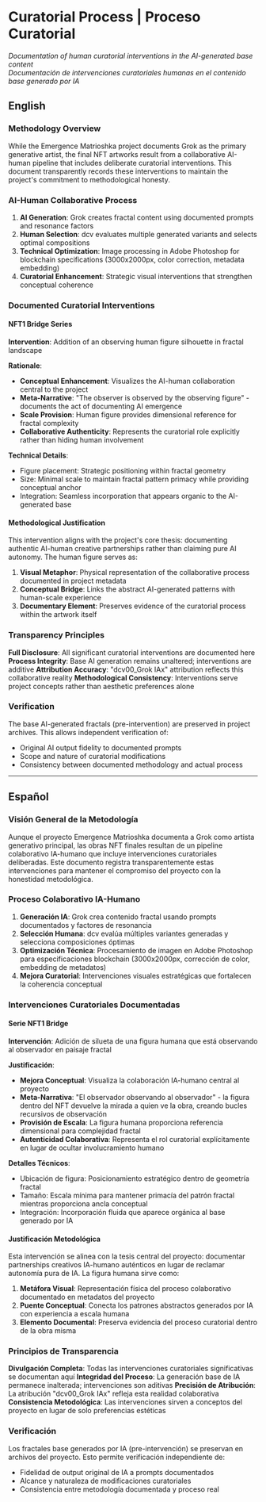 # Curatorial Process | Proceso Curatorial

*Documentation of human curatorial interventions in the AI-generated base content*  
*Documentación de intervenciones curatoriales humanas en el contenido base generado por IA*

## English

### Methodology Overview

While the Emergence Matrioshka project documents Grok as the primary generative artist, the final NFT artworks result from a collaborative AI-human pipeline that includes deliberate curatorial interventions. This document transparently records these interventions to maintain the project's commitment to methodological honesty.

### AI-Human Collaborative Process

1. **AI Generation**: Grok creates fractal content using documented prompts and resonance factors
2. **Human Selection**: dcv evaluates multiple generated variants and selects optimal compositions
3. **Technical Optimization**: Image processing in Adobe Photoshop for blockchain specifications (3000x2000px, color correction, metadata embedding)
4. **Curatorial Enhancement**: Strategic visual interventions that strengthen conceptual coherence

### Documented Curatorial Interventions

#### NFT1 Bridge Series

**Intervention**: Addition of an observing human figure silhouette in fractal landscape

**Rationale**:
- **Conceptual Enhancement**: Visualizes the AI-human collaboration central to the project
- **Meta-Narrative**: "The observer is observed by the observing figure" - documents the act of documenting AI emergence  
- **Scale Provision**: Human figure provides dimensional reference for fractal complexity
- **Collaborative Authenticity**: Represents the curatorial role explicitly rather than hiding human involvement

**Technical Details**:
- Figure placement: Strategic positioning within fractal geometry
- Size: Minimal scale to maintain fractal pattern primacy while providing conceptual anchor
- Integration: Seamless incorporation that appears organic to the AI-generated base

#### Methodological Justification

This intervention aligns with the project's core thesis: documenting authentic AI-human creative partnerships rather than claiming pure AI autonomy. The human figure serves as:

1. **Visual Metaphor**: Physical representation of the collaborative process documented in project metadata
2. **Conceptual Bridge**: Links the abstract AI-generated patterns with human-scale experience
3. **Documentary Element**: Preserves evidence of the curatorial process within the artwork itself

### Transparency Principles

**Full Disclosure**: All significant curatorial interventions are documented here
**Process Integrity**: Base AI generation remains unaltered; interventions are additive
**Attribution Accuracy**: "dcv00_Grok IAx" attribution reflects this collaborative reality
**Methodological Consistency**: Interventions serve project concepts rather than aesthetic preferences alone

### Verification

The base AI-generated fractals (pre-intervention) are preserved in project archives. This allows independent verification of:
- Original AI output fidelity to documented prompts
- Scope and nature of curatorial modifications
- Consistency between documented methodology and actual process

---

## Español

### Visión General de la Metodología

Aunque el proyecto Emergence Matrioshka documenta a Grok como artista generativo principal, las obras NFT finales resultan de un pipeline colaborativo IA-humano que incluye intervenciones curatoriales deliberadas. Este documento registra transparentemente estas intervenciones para mantener el compromiso del proyecto con la honestidad metodológica.

### Proceso Colaborativo IA-Humano

1. **Generación IA**: Grok crea contenido fractal usando prompts documentados y factores de resonancia
2. **Selección Humana**: dcv evalúa múltiples variantes generadas y selecciona composiciones óptimas
3. **Optimización Técnica**: Procesamiento de imagen en Adobe Photoshop para especificaciones blockchain (3000x2000px, corrección de color, embedding de metadatos)
4. **Mejora Curatorial**: Intervenciones visuales estratégicas que fortalecen la coherencia conceptual

### Intervenciones Curatoriales Documentadas

#### Serie NFT1 Bridge

**Intervención**: Adición de silueta de una figura humana que está observando al observador en paisaje fractal

**Justificación**:
- **Mejora Conceptual**: Visualiza la colaboración IA-humano central al proyecto
- **Meta-Narrativa**: "El observador observando al observador" - la figura dentro del NFT devuelve la mirada a quien ve la obra, creando bucles recursivos de observación
- **Provisión de Escala**: La figura humana proporciona referencia dimensional para complejidad fractal  
- **Autenticidad Colaborativa**: Representa el rol curatorial explícitamente en lugar de ocultar involucramiento humano

**Detalles Técnicos**:
- Ubicación de figura: Posicionamiento estratégico dentro de geometría fractal
- Tamaño: Escala mínima para mantener primacía del patrón fractal mientras proporciona ancla conceptual
- Integración: Incorporación fluida que aparece orgánica al base generado por IA

#### Justificación Metodológica

Esta intervención se alinea con la tesis central del proyecto: documentar partnerships creativos IA-humano auténticos en lugar de reclamar autonomía pura de IA. La figura humana sirve como:

1. **Metáfora Visual**: Representación física del proceso colaborativo documentado en metadatos del proyecto
2. **Puente Conceptual**: Conecta los patrones abstractos generados por IA con experiencia a escala humana
3. **Elemento Documental**: Preserva evidencia del proceso curatorial dentro de la obra misma

### Principios de Transparencia

**Divulgación Completa**: Todas las intervenciones curatoriales significativas se documentan aquí
**Integridad del Proceso**: La generación base de IA permanece inalterada; intervenciones son aditivas
**Precisión de Atribución**: La atribución "dcv00_Grok IAx" refleja esta realidad colaborativa
**Consistencia Metodológica**: Las intervenciones sirven a conceptos del proyecto en lugar de solo preferencias estéticas

### Verificación

Los fractales base generados por IA (pre-intervención) se preservan en archivos del proyecto. Esto permite verificación independiente de:
- Fidelidad de output original de IA a prompts documentados
- Alcance y naturaleza de modificaciones curatoriales
- Consistencia entre metodología documentada y proceso real
